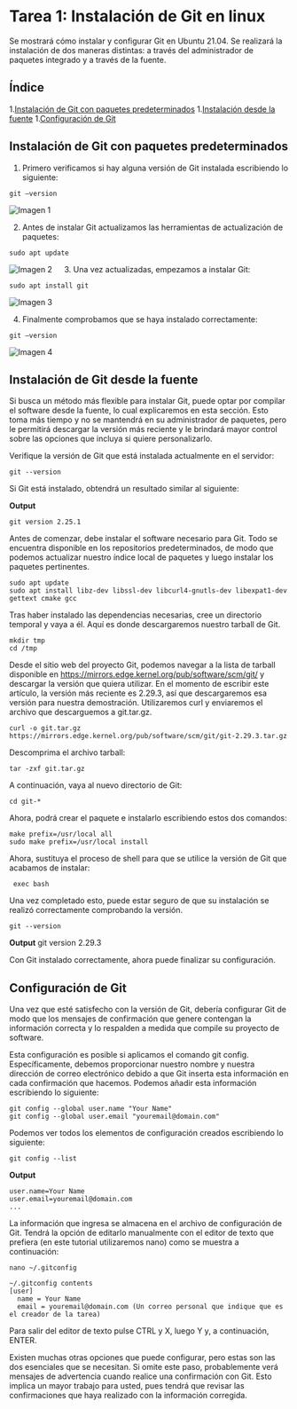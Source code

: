 # Tarea 1: Instalación de Git en linux
Se mostrará cómo instalar y configurar Git en Ubuntu 21.04. Se realizará la instalación de dos maneras distintas: a través del administrador de paquetes integrado y a través de la fuente.

## Índice
1.[Instalación de Git con paquetes predeterminados](#id1)
1.[Instalación desde la fuente](#id2)
1.[Configuración de Git](#id3)

## Instalación de Git con paquetes predeterminados<a name="id1"></a>
1.	Primero verificamos si hay alguna versión de Git instalada escribiendo lo siguiente: 

```
git –version
```

 <img src="Imágenes/1.png" alt="Imagen 1">
 
2.	Antes de instalar Git actualizamos las herramientas de actualización de paquetes:

```
sudo apt update
```
 <img src="Imágenes/2.png" alt="Imagen 2">
 
3.	Una vez actualizadas, empezamos a instalar Git:

```
sudo apt install git
```

 <img src="Imágenes/3.png" alt="Imagen 3">
 
4.	Finalmente comprobamos que se haya instalado correctamente:

```
git –version
```

<img src="Imágenes/4.png" alt="Imagen 4">

## Instalación de Git desde la fuente<a name="id2"></a>

Si busca un método más flexible para instalar Git, puede optar por compilar el software desde la fuente, lo cual explicaremos en esta sección. Esto toma más tiempo y no se mantendrá en su administrador de paquetes, pero le permitirá descargar la versión más reciente y le brindará mayor control sobre las opciones que incluya si quiere personalizarlo.

Verifique la versión de Git que está instalada actualmente en el servidor:

```
git --version
```

Si Git está instalado, obtendrá un resultado similar al siguiente:

__Output__

```
git version 2.25.1
```

Antes de comenzar, debe instalar el software necesario para Git. Todo se encuentra disponible en los repositorios predeterminados, de modo que podemos actualizar nuestro índice local de paquetes y luego instalar los paquetes pertinentes.

```
sudo apt update
sudo apt install libz-dev libssl-dev libcurl4-gnutls-dev libexpat1-dev gettext cmake gcc
``` 

Tras haber instalado las dependencias necesarias, cree un directorio temporal y vaya a él. Aquí es donde descargaremos nuestro tarball de Git.

```
mkdir tmp
cd /tmp
``` 

Desde el sitio web del proyecto Git, podemos navegar a la lista de tarball disponible en https://mirrors.edge.kernel.org/pub/software/scm/git/ y descargar la versión que quiera utilizar. En el momento de escribir este artículo, la versión más reciente es 2.29.3, así que descargaremos esa versión para nuestra demostración. Utilizaremos curl y enviaremos el archivo que descarguemos a git.tar.gz.

```
curl -o git.tar.gz https://mirrors.edge.kernel.org/pub/software/scm/git/git-2.29.3.tar.gz
``` 

Descomprima el archivo tarball:

```
tar -zxf git.tar.gz
``` 

A continuación, vaya al nuevo directorio de Git:

```
cd git-*
``` 

Ahora, podrá crear el paquete e instalarlo escribiendo estos dos comandos:

```
make prefix=/usr/local all
sudo make prefix=/usr/local install
``` 

Ahora, sustituya el proceso de shell para que se utilice la versión de Git que acabamos de instalar:

```
 exec bash
```

Una vez completado esto, puede estar seguro de que su instalación se realizó correctamente comprobando la versión.

```
git --version
```

__Output__
git version 2.29.3

Con Git instalado correctamente, ahora puede finalizar su configuración.

## Configuración de Git

Una vez que esté satisfecho con la versión de Git, debería configurar Git de modo que los mensajes de confirmación que genere contengan la información correcta y lo respalden a medida que compile su proyecto de software.

Esta configuración es posible si aplicamos el comando git config. Específicamente, debemos proporcionar nuestro nombre y nuestra dirección de correo electrónico debido a que Git inserta esta información en cada confirmación que hacemos. Podemos añadir esta información escribiendo lo siguiente:

```
git config --global user.name "Your Name"
git config --global user.email "youremail@domain.com"
```

Podemos ver todos los elementos de configuración creados escribiendo lo siguiente:

```
git config --list
```

__Output__

```
user.name=Your Name
user.email=youremail@domain.com
...
```

La información que ingresa se almacena en el archivo de configuración de Git. Tendrá la opción de editarlo manualmente con el editor de texto que prefiera (en este tutorial utilizaremos nano) como se muestra a continuación:

```
nano ~/.gitconfig
```

``` 
~/.gitconfig contents
[user]
  name = Your Name
  email = youremail@domain.com (Un correo personal que indique que es el creador de la tarea)
```

Para salir del editor de texto pulse CTRL y X, luego Y y, a continuación, ENTER.

Existen muchas otras opciones que puede configurar, pero estas son las dos esenciales que se necesitan. Si omite este paso, probablemente verá mensajes de advertencia cuando realice una confirmación con Git. Esto implica un mayor trabajo para usted, pues tendrá que revisar las confirmaciones que haya realizado con la información corregida.
